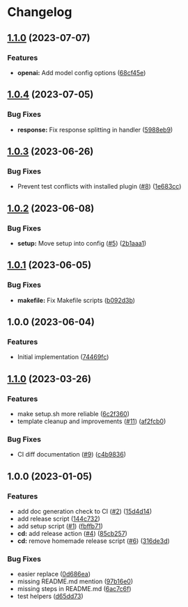 # Changelog

## [1.1.0](https://github.com/tdfacer/explain-it.nvim/compare/v1.0.4...v1.1.0) (2023-07-07)


### Features

* **openai:** Add model config options ([68cf45e](https://github.com/tdfacer/explain-it.nvim/commit/68cf45e08e955e8d6833f6e2ce89f39a1ced0b9e))

## [1.0.4](https://github.com/tdfacer/explain-it.nvim/compare/v1.0.3...v1.0.4) (2023-07-05)


### Bug Fixes

* **response:** Fix response splitting in handler ([5988eb9](https://github.com/tdfacer/explain-it.nvim/commit/5988eb99c0c926132eeb3946e34d29751c93a0de))

## [1.0.3](https://github.com/tdfacer/explain-it.nvim/compare/v1.0.2...v1.0.3) (2023-06-26)


### Bug Fixes

* Prevent test conflicts with installed plugin ([#8](https://github.com/tdfacer/explain-it.nvim/issues/8)) ([1e683cc](https://github.com/tdfacer/explain-it.nvim/commit/1e683cc360245f13844ef33aba76806dee2b888d))

## [1.0.2](https://github.com/tdfacer/explain-it.nvim/compare/v1.0.1...v1.0.2) (2023-06-08)


### Bug Fixes

* **setup:** Move setup into config ([#5](https://github.com/tdfacer/explain-it.nvim/issues/5)) ([2b1aaa1](https://github.com/tdfacer/explain-it.nvim/commit/2b1aaa1b52eb64fb57371270c50c384373ee7600))

## [1.0.1](https://github.com/tdfacer/explain-it.nvim/compare/v1.0.0...v1.0.1) (2023-06-05)


### Bug Fixes

* **makefile:** Fix Makefile scripts ([b092d3b](https://github.com/tdfacer/explain-it.nvim/commit/b092d3b4d2f039b896f7c6f7c4fdbdbb85438d1a))

## 1.0.0 (2023-06-04)


### Features

* Initial implementation ([74469fc](https://github.com/tdfacer/explain-it.nvim/commit/74469fc3c7af2fef40cd54e056eadcf47890b46c))

## [1.1.0](https://github.com/shortcuts/neovim-plugin-boilerplate/compare/v1.0.0...v1.1.0) (2023-03-26)


### Features

* make setup.sh more reliable ([6c2f360](https://github.com/shortcuts/neovim-plugin-boilerplate/commit/6c2f360be9acd1c747f9cce112c6a0205e76532c))
* template cleanup and improvements ([#11](https://github.com/shortcuts/neovim-plugin-boilerplate/issues/11)) ([af2fcb0](https://github.com/shortcuts/neovim-plugin-boilerplate/commit/af2fcb0ffcac54eb9e4092bb860c22e29d2579dc))


### Bug Fixes

* CI diff documentation ([#9](https://github.com/shortcuts/neovim-plugin-boilerplate/issues/9)) ([c4b9836](https://github.com/shortcuts/neovim-plugin-boilerplate/commit/c4b98367f82a6fe47d7268ac7a3887643831eac8))

## 1.0.0 (2023-01-05)


### Features

* add doc generation check to CI ([#2](https://github.com/shortcuts/neovim-plugin-boilerplate/issues/2)) ([15d4d14](https://github.com/shortcuts/neovim-plugin-boilerplate/commit/15d4d1462f0bf99349ddd626d8f1a4b1b95f8a14))
* add release script ([144c732](https://github.com/shortcuts/neovim-plugin-boilerplate/commit/144c732b598c01c52f81d89f085ff5a5aefe1a1f))
* add setup script ([#1](https://github.com/shortcuts/neovim-plugin-boilerplate/issues/1)) ([fbffb71](https://github.com/shortcuts/neovim-plugin-boilerplate/commit/fbffb71deea4fafb4e76c5901fa263b155ab8e94))
* **cd:** add release action ([#4](https://github.com/shortcuts/neovim-plugin-boilerplate/issues/4)) ([85cb257](https://github.com/shortcuts/neovim-plugin-boilerplate/commit/85cb257bfe0c2770364541044cfc478cecf58a2a))
* **cd:** remove homemade release script ([#6](https://github.com/shortcuts/neovim-plugin-boilerplate/issues/6)) ([316de3d](https://github.com/shortcuts/neovim-plugin-boilerplate/commit/316de3d10be0f704bdfecde3d889efe9c2e57570))


### Bug Fixes

* easier replace ([0d686ea](https://github.com/shortcuts/neovim-plugin-boilerplate/commit/0d686eab4a45c4437bfaa3fdf8365de305587dff))
* missing README.md mention ([97b16e0](https://github.com/shortcuts/neovim-plugin-boilerplate/commit/97b16e028283cc7a47421da518cd51c3db206427))
* missing steps in README.md ([6ac7c6f](https://github.com/shortcuts/neovim-plugin-boilerplate/commit/6ac7c6fab61fd9af968ad476161b06406692ca87))
* test helpers ([d65dd73](https://github.com/shortcuts/neovim-plugin-boilerplate/commit/d65dd73119ec466bdd99d9833f27c4f6a936fe1e))
